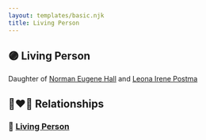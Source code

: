 ```yaml
---
layout: templates/basic.njk
title: Living Person
---
```

## 🟣 Living Person

Daughter of [Norman Eugene Hall](/people/1/13152600) and [Leona Irene Postma](/people/9/94687680)

## 👩‍❤️‍👨 Relationships

### 🔵 [Living Person](/people/2/25506384)
